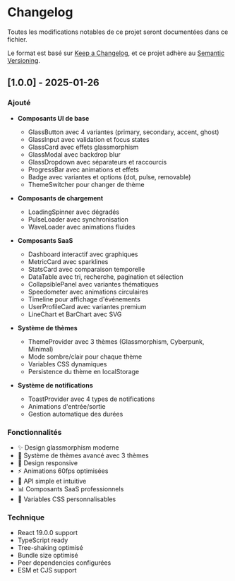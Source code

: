 # Changelog

Toutes les modifications notables de ce projet seront documentées dans ce fichier.

Le format est basé sur [Keep a Changelog](https://keepachangelog.com/en/1.0.0/),
et ce projet adhère au [Semantic Versioning](https://semver.org/spec/v2.0.0.html).

## [1.0.0] - 2025-01-26

### Ajouté
- **Composants UI de base**
  - GlassButton avec 4 variantes (primary, secondary, accent, ghost)
  - GlassInput avec validation et focus states
  - GlassCard avec effets glassmorphism
  - GlassModal avec backdrop blur
  - GlassDropdown avec séparateurs et raccourcis
  - ProgressBar avec animations et effets
  - Badge avec variantes et options (dot, pulse, removable)
  - ThemeSwitcher pour changer de thème

- **Composants de chargement**
  - LoadingSpinner avec dégradés
  - PulseLoader avec synchronisation
  - WaveLoader avec animations fluides

- **Composants SaaS**
  - Dashboard interactif avec graphiques
  - MetricCard avec sparklines
  - StatsCard avec comparaison temporelle
  - DataTable avec tri, recherche, pagination et sélection
  - CollapsiblePanel avec variantes thématiques
  - Speedometer avec animations circulaires
  - Timeline pour affichage d'événements
  - UserProfileCard avec variantes premium
  - LineChart et BarChart avec SVG

- **Système de thèmes**
  - ThemeProvider avec 3 thèmes (Glassmorphism, Cyberpunk, Minimal)
  - Mode sombre/clair pour chaque thème
  - Variables CSS dynamiques
  - Persistence du thème en localStorage

- **Système de notifications**
  - ToastProvider avec 4 types de notifications
  - Animations d'entrée/sortie
  - Gestion automatique des durées

### Fonctionnalités
- ✨ Design glassmorphism moderne
- 🎨 Système de thèmes avancé avec 3 thèmes
- 📱 Design responsive
- ⚡ Animations 60fps optimisées
- 🔧 API simple et intuitive
- 📊 Composants SaaS professionnels
- 🌈 Variables CSS personnalisables

### Technique
- React 19.0.0 support
- TypeScript ready
- Tree-shaking optimisé
- Bundle size optimisé
- Peer dependencies configurées
- ESM et CJS support